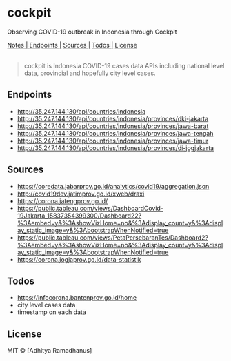 # cockpit
Observing COVID-19 outbreak in Indonesia through Cockpit

<p>
  <a href="notes">Notes | </a>
  <a href="#endpoints">Endpoints |</a>
  <a href="#Sources">Sources |</a>
  <a href="#Todos">Todos |</a>
  <a href="#licenses">License</a>
  <br><br>
  <blockquote>
	cockpit is Indonesia COVID-19 cases data APIs including national level data, provincial and hopefully city level cases.
  </blockquote>
</p>

Endpoints
---------
- http://35.247.144.130/api/countries/indonesia
- http://35.247.144.130/api/countries/indonesia/provinces/dki-jakarta
- http://35.247.144.130/api/countries/indonesia/provinces/jawa-barat
- http://35.247.144.130/api/countries/indonesia/provinces/jawa-tengah
- http://35.247.144.130/api/countries/indonesia/provinces/jawa-timur
- http://35.247.144.130/api/countries/indonesia/provinces/di-jogjakarta

Sources
-------
- https://coredata.jabarprov.go.id/analytics/covid19/aggregation.json
- http://covid19dev.jatimprov.go.id/xweb/draxi
- https://corona.jatengprov.go.id/
- https://public.tableau.com/views/DashboardCovid-19Jakarta_15837354399300/Dashboard22?%3Aembed=y&%3AshowVizHome=no&%3Adisplay_count=y&%3Adisplay_static_image=y&%3AbootstrapWhenNotified=true
- https://public.tableau.com/views/PetaPersebaranTes/Dashboard2?%3Aembed=y&%3AshowVizHome=no&%3Adisplay_count=y&%3Adisplay_static_image=y&%3AbootstrapWhenNotified=true
- https://corona.jogjaprov.go.id/data-statistik

Todos
-----
- https://infocorona.bantenprov.go.id/home
- city level cases data
- timestamp on each data

License
----

MIT © [Adhitya Ramadhanus]
